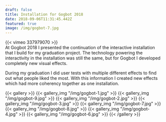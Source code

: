 ```yaml
---
draft: false
title: Installation for Gogbot 2018
date: 2018-09-06T11:31:45.442Z
featured: true
image: /img/gogbot-7.jpg
---
```

{{< vimeo 337979070 >}}
<br>
At Gogbot 2018 I presented the continuation of the interactive installation that I build for my graduation project. The technology powering the interactivity in the installation was still the same, but for Gogbot I developed completely new visual effects. 

During my graduation I did user tests with multiple different effects to find out what people liked the most. With this information I created new effects which had more coherency together as one installation.

{{< gallery >}}
{{< gallery_img "/img/gogbot-1.jpg" >}}
{{< gallery_img "/img/gogbot-9.jpg" >}}
{{< gallery_img "/img/gogbot-2.jpg" >}}
{{< gallery_img "/img/gogbot-3.jpg" >}}
{{< gallery_img "/img/gogbot-7.jpg" >}}
{{< gallery_img "/img/gogbot-8.jpg" >}}
{{< gallery_img "/img/gogbot-4.jpg" >}}
{{< gallery_img "/img/gogbot-6.jpg" >}}
{{< /gallery >}}
